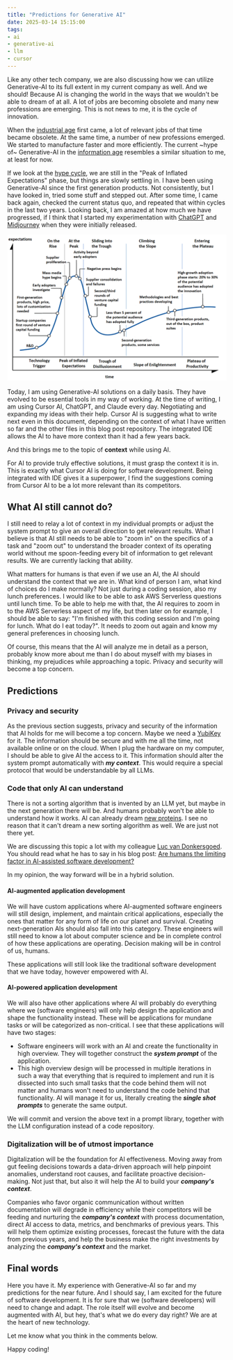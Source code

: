 ```yaml
---
title: "Predictions for Generative AI"
date: 2025-03-14 15:15:00
tags: 
- ai
- generative-ai
- llm
- cursor
---
```


Like any other tech company, we are also discussing how we can utilize Generative-AI to its full extent in my current company as well. And we should! Because AI is changing the world in the ways that we wouldn't be able to dream of at all. A lot of jobs are becoming obsolete and many new professions are emerging. This is not news to me, it is the cycle of innovation.

When the [industrial age](https://en.wikipedia.org/wiki/Industrial_Age) first came, a lot of relevant jobs of that time became obsolete. At the same time, a number of new professions emerged. We started to manufacture faster and more efficiently. The current ~hype of~ Generative-AI in the [information age](https://en.wikipedia.org/wiki/Information_Age) resembles a similar situation to me, at least for now.

If we look at the [hype cycle](https://en.wikipedia.org/wiki/Gartner_hype_cycle), we are still in the "Peak of Inflated Expectations" phase, but things are slowly settling in. I have been using Generative-AI since the first generation products. Not consistently, but I have looked in, tried some stuff and stepped out. After some time, I came back again, checked the current status quo, and repeated that within cycles in the last two years. Looking back, I am amazed at how much we have progressed, if I think that I started my experimentation with [ChatGPT](https://chatgpt.com/auth/login) and [Midjourney](https://www.midjourney.com/home) when they were initially released.

![hype-cycle](../images/posts/2025/hype-cycle-general.png)

Today, I am using Generative-AI solutions on a daily basis. They have evolved to be essential tools in my way of working. At the time of writing, I am using Cursor AI, ChatGPT, and Claude every day. Negotiating and expanding my ideas with their help. Cursor AI is suggesting what to write next even in this document, depending on the context of what I have written so far and the other files in this blog post repository. The integrated IDE allows the AI to have more context than it had a few years back.

And this brings me to the topic of **context** while using AI.

For AI to provide truly effective solutions, it must grasp the context it is in. This is exactly what Cursor AI is doing for software development. Being integrated with IDE gives it a superpower, I find the suggestions coming from Cursor AI to be a lot more relevant than its competitors.

## What AI still cannot do?

I still need to relay a lot of context in my individual prompts or adjust the system prompt to give an overall direction to get relevant results. What I believe is that AI still needs to be able to "zoom in" on the specifics of a task and "zoom out" to understand the broader context of its operating world without me spoon-feeding every bit of information to get relevant results. We are currently lacking that ability.

What matters for humans is that even if we use an AI, the AI should understand the context that we are in. What kind of person I am, what kind of choices do I make normally? Not just during a coding session, also my lunch preferences. I would like to be able to ask AWS Serverless questions until lunch time. To be able to help me with that, the AI requires to zoom in to the AWS Serverless aspect of my life, but then later on for example, I should be able to say: "I'm finished with this coding session and I'm going for lunch. What do I eat today?". It needs to zoom out again and know my general preferences in choosing lunch.

Of course, this means that the AI will analyze me in detail as a person, probably know more about me than I do about myself with my biases in thinking, my prejudices while approaching a topic. Privacy and security will become a top concern.

## Predictions

### Privacy and security

As the previous section suggests, privacy and security of the information that AI holds for me will become a top concern. Maybe we need a [YubiKey](https://en.wikipedia.org/wiki/YubiKey) for it. The information should be secure and with me all the time, not available online or on the cloud. When I plug the hardware on my computer, I should be able to give AI the access to it. This information should alter the system prompt automatically with **_my context_**. This would require a special protocol that would be understandable by all LLMs.

### Code that only AI can understand

There is not a sorting algorithm that is invented by an LLM yet, but maybe in the next generation there will be. And humans probably won't be able to understand how it works. AI can already dream [new proteins](https://cen.acs.org/physical-chemistry/protein-folding/Generative-AI-dreaming-new-proteins/101/i12). I see no reason that it can't dream a new sorting algorithm as well. We are just not there yet.

We are discussing this topic a lot with my colleague [Luc van Donkersgoed](https://lucvandonkersgoed.com). You should read what he has to say in his blog post: [Are humans the limiting factor in AI-assisted software development?](https://lucvandonkersgoed.com/2025/02/09/are-humans-the-limiting-factor-in-ai-assisted-software-development/)

In my opinion, the way forward will be in a hybrid solution.

#### AI-augmented application development

We will have custom applications where AI-augmented software engineers will still design, implement, and maintain critical applications, especially the ones that matter for any form of life on our planet and survival. Creating next-generation AIs should also fall into this category. These engineers will still need to know a lot about computer science and be in complete control of how these applications are operating. Decision making will be in control of us, humans.

These applications will still look like the traditional software development that we have today, however empowered with AI.

#### AI-powered application development

We will also have other applications where AI will probably do everything where we (software engineers) will only help design the application and shape the functionality instead. These will be applications for mundane tasks or will be categorized as non-critical. I see that these applications will have two stages:

* Software engineers will work with an AI and create the functionality in high overview. They will together construct the **_system prompt_** of the application.
* This high overview design will be processed in multiple iterations in such a way that everything that is required to implement and run it is dissected into such small tasks that the code behind them will not matter and humans won't need to understand the code behind that functionality. AI will manage it for us, literally creating the **_single shot prompts_** to generate the same output.

We will commit and version the above text in a prompt library, together with the LLM configuration instead of a code repository.

### Digitalization will be of utmost importance

Digitalization will be the foundation for AI effectiveness. Moving away from gut feeling decisions towards a data-driven approach will help pinpoint anomalies, understand root causes, and facilitate proactive decision-making. Not just that, but also it will help the AI to build your **_company's context_**.

Companies who favor organic communication without written documentation will degrade in efficiency while their competitors will be feeding and nurturing the **_company's context_** with process documentation, direct AI access to data, metrics, and benchmarks of previous years. This will help them optimize existing processes, forecast the future with the data from previous years, and help the business make the right investments by analyzing the **_company's context_** and the market.

## Final words

Here you have it. My experience with Generative-AI so far and my predictions for the near future. And I should say, I am excited for the future of software development. It is for sure that we (software developers) will need to change and adapt. The role itself will evolve and become augmented with AI, but hey, that's what we do every day right? We are at the heart of new technology.

Let me know what you think in the comments below.

Happy coding!
